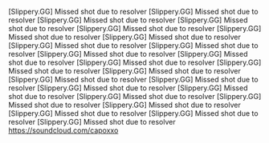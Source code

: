 \[Slippery.GG\] Missed shot due to resolver
\[Slippery.GG\] Missed shot due to resolver
\[Slippery.GG\] Missed shot due to resolver
\[Slippery.GG\] Missed shot due to resolver
\[Slippery.GG\] Missed shot due to resolver
\[Slippery.GG\] Missed shot due to resolver
\[Slippery.GG\] Missed shot due to resolver
\[Slippery.GG\] Missed shot due to resolver
\[Slippery.GG\] Missed shot due to resolver
\[Slippery.GG\] Missed shot due to resolver
\[Slippery.GG\] Missed shot due to resolver
\[Slippery.GG\] Missed shot due to resolver
\[Slippery.GG\] Missed shot due to resolver
\[Slippery.GG\] Missed shot due to resolver
\[Slippery.GG\] Missed shot due to resolver
\[Slippery.GG\] Missed shot due to resolver
\[Slippery.GG\] Missed shot due to resolver
\[Slippery.GG\] Missed shot due to resolver
\[Slippery.GG\] Missed shot due to resolver
\[Slippery.GG\] Missed shot due to resolver
\[Slippery.GG\] Missed shot due to resolver
\[Slippery.GG\] Missed shot due to resolver
\[Slippery.GG\] Missed shot due to resolver
\[Slippery.GG\] Missed shot due to resolver
https://soundcloud.com/capoxxo